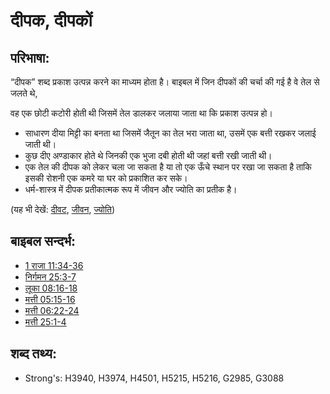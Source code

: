 # दीपक, दीपकों #

## परिभाषा: ##

“दीपक” शब्द प्रकाश उत्पन्न करने का माध्यम होता है। बाइबल में जिन दीपकों की चर्चा की गई है वे तेल से जलते थे,

वह एक छोटी कटोरी होती थी जिसमें तेल डालकर जलाया जाता था कि प्रकाश उत्पन्न हो।

* साधारण दीया मिट्टी का बनता था जिसमें जैतून का तेल भरा जाता था, उसमें एक बत्ती रखकर जलाई जाती थी।
* कुछ दीए अण्डाकार होते थे जिनकी एक भुजा दबी होती थी जहां बत्ती रखी जाती थी।
* एक तेल की दीपक को लेकर चला जा सकता है या तो एक ऊँचे स्थान पर रखा जा सकता है ताकि इसकी रोशनी एक कमरे या घर को प्रकाशित कर सके।
* धर्म-शास्त्र में दीपक प्रतीकात्मक रूप में जीवन और ज्योति का प्रतीक है।

(यह भी देखें: [दीवट](../other/lampstand.md), [जीवन](../kt/life.md), [ज्योति](../other/light.md))

## बाइबल सन्दर्भ: ##

* [1 राजा 11:34-36](rc://hi/tn/help/1ki/11/34)
* [निर्गमन 25:3-7](rc://hi/tn/help/exo/25/03)
* [लूका 08:16-18](rc://hi/tn/help/luk/08/16)
* [मत्ती 05:15-16](rc://hi/tn/help/mat/05/15)
* [मत्ती 06:22-24](rc://hi/tn/help/mat/06/22)
* [मत्ती 25:1-4](rc://hi/tn/help/mat/25/01)

## शब्द तथ्य: ##

* Strong's: H3940, H3974, H4501, H5215, H5216, G2985, G3088
